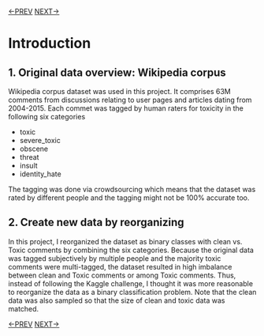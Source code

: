 [<-PREV](toxiccomment.md) [NEXT->](toxiccomment-part1.md)

# Introduction

## 1. Original data overview: Wikipedia corpus

Wikipedia corpus dataset was used in this project. It comprises 63M comments from discussions relating to user pages and articles dating from 2004-2015. 
Each commet was tagged by human raters for toxicity in the following six categories

- toxic
- severe_toxic
- obscene
- threat
- insult
- identity_hate

The tagging was done via crowdsourcing which means that the dataset was rated by different people and the tagging might not be 100% accurate too.

## 2. Create new data by reorganizing
In this project, I reorganized the dataset as binary classes with clean vs. Toxic comments by combining the six categories.
Because the original data was tagged subjectively by multiple people and the majority toxic comments were multi-tagged, the dataset resulted in high imbalance between clean and Toxic comments or among Toxic comments. Thus, instead of following the Kaggle challenge, I thought it was more reasonable to reorganize the data as a binary classification problem. Note that the clean data was also sampled so that the size of clean and toxic data was matched. 


[<-PREV](toxiccomment.md) [NEXT->](toxiccomment-part1.md)
